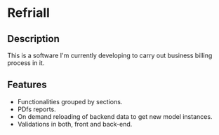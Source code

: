 # Refriall

## Description
This is a software I'm currently developing to carry out business billing process in it.

## Features
- Functionalities grouped by sections.
- PDfs reports.
- On demand reloading of backend data to get new model instances.
- Validations in both, front and back-end.
